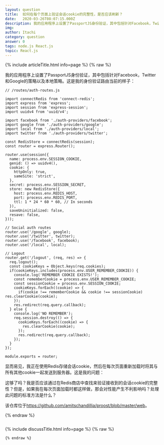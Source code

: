 ```yaml
---
layout: question
title:  如何在每个页面上验证会话cookie的完整性，是否应该刷新？
date:   2020-03-26T08:07:15.000Z
description: 我的应用程序上设置了PassportJS身份验证，其中包括针对Facebook，Twitter和Google的策略以及本地策略。这是我的身份验证路由当前的...
img: 
author: Itachi
category: question
answer: 0
tags: node.js React.js
topic: React.js
---
```

<div class="article-root">
  <div class="article">
    {% include articleTitle.html info=page %}
    {% raw %}
    <div class="article-content"><p><font style="vertical-align: inherit;"><font style="vertical-align: inherit;">我的应用程序上设置了PassportJS身份验证，其中包括针对Facebook，Twitter和Google的策略以及本地策略。</font><font style="vertical-align: inherit;">这是我的身份验证路由当前的样子：</font></font></p>

<pre><code>// /routes/auth-routes.js<font></font>
<font></font>
import connectRedis from 'connect-redis';<font></font>
import express from 'express';<font></font>
import session from 'express-session';<font></font>
import uuidv4 from 'uuid/v4';<font></font>
<font></font>
import facebook from './auth-providers/facebook';<font></font>
import google from './auth-providers/google';<font></font>
import local from './auth-providers/local';<font></font>
import twitter from './auth-providers/twitter';<font></font>
<font></font>
const RedisStore = connectRedis(session);<font></font>
const router = express.Router();<font></font>
<font></font>
router.use(session({<font></font>
  name: process.env.SESSION_COOKIE,<font></font>
  genid: () =&gt; uuidv4(),<font></font>
  cookie: {<font></font>
    httpOnly: true,<font></font>
    sameSite: 'strict',<font></font>
  },<font></font>
  secret: process.env.SESSION_SECRET,<font></font>
  store: new RedisStore({<font></font>
    host: process.env.REDIS_HOST,<font></font>
    port: process.env.REDIS_PORT,<font></font>
    ttl: 1 * 24 * 60 * 60, // In seconds<font></font>
  }),<font></font>
  saveUninitialized: false,<font></font>
  resave: false,<font></font>
}));<font></font>
<font></font>
// Social auth routes<font></font>
router.use('/google', google);<font></font>
router.use('/twitter', twitter);<font></font>
router.use('/facebook', facebook);<font></font>
router.use('/local', local);<font></font>
<font></font>
// Logout<font></font>
router.get('/logout', (req, res) =&gt; {<font></font>
  req.logout();<font></font>
  const cookieKeys = Object.keys(req.cookies);<font></font>
  if(cookieKeys.includes(process.env.USER_REMEMBER_COOKIE)) {<font></font>
    console.log('REMEMBER COOKIE EXISTS!');<font></font>
    const rememberCookie = process.env.USER_REMEMBER_COOKIE;<font></font>
    const sessionCookie = process.env.SESSION_COOKIE;<font></font>
    cookieKeys.forEach((cookie) =&gt; {<font></font>
      if(cookie !== rememberCookie &amp;&amp; cookie !== sessionCookie) res.clearCookie(cookie);<font></font>
    });<font></font>
    res.redirect(req.query.callback);<font></font>
  } else {<font></font>
    console.log('NO REMEMBER');<font></font>
    req.session.destroy(() =&gt; {<font></font>
      cookieKeys.forEach((cookie) =&gt; {<font></font>
        res.clearCookie(cookie);<font></font>
      });<font></font>
      res.redirect(req.query.callback);<font></font>
    });<font></font>
  }<font></font>
});<font></font>
<font></font>
module.exports = router;<font></font>
</code></pre>

<p><font style="vertical-align: inherit;"><font style="vertical-align: inherit;">显而易见，我正在使用Redis存储会话cookie，然后在每次页面重新加载时将其与所有其他cookie一起发送到服务器。</font><font style="vertical-align: inherit;">这是我的问题：</font></font></p>

<p><font style="vertical-align: inherit;"><font style="vertical-align: inherit;">这够了吗？</font><font style="vertical-align: inherit;">我是否应该通过在Redis商店中查找来验证接收到的会话cookie的完整性？</font><font style="vertical-align: inherit;">但是，如果我在每次页面加载时都这样做，那会对性能产生不利影响吗？</font><font style="vertical-align: inherit;">处理此问题的标准方法是什么？</font></font></p>

<p><font style="vertical-align: inherit;"><font style="vertical-align: inherit;">该仓库位于</font></font><a href="https://github.com/amitschandillia/proost/blob/master/web" rel="nofollow noreferrer"><font style="vertical-align: inherit;"><font style="vertical-align: inherit;">https://github.com/amitschandillia/proost/blob/master/web</font></font></a><font style="vertical-align: inherit;"><font style="vertical-align: inherit;">。</font></font></p></div>
    {% endraw %}
  </div>
  <p style="height: 0;width:0;overflow: hidden;"> 第3746篇《如何在每个页面上验证会话cookie的完整性，是否应该刷新？》来自Winter(https://github.com/aiyld/aiyld.github.io)的站点</p>
  <div class="discuss-wrapper">
    {% include discussTitle.html info=page %}
    {% raw %}
    
    {% endraw %}
  </div>
<div>
